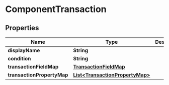 

# ComponentTransaction


## Properties

| Name | Type | Description | Notes |
|------------ | ------------- | ------------- | -------------|
|**displayName** | **String** |  |  |
|**condition** | **String** |  |  [optional] |
|**transactionFieldMap** | [**TransactionFieldMap**](TransactionFieldMap.md) |  |  |
|**transactionPropertyMap** | [**List&lt;TransactionPropertyMap&gt;**](TransactionPropertyMap.md) |  |  |



